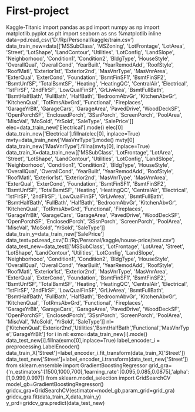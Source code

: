 # First-project
Kaggle-Titanic
import pandas as pd
import numpy as np
import matplotlib.pyplot as plt
import seaborn as sns
%matplotlib inline
data=pd.read_csv('D:/Rp/Personal/kaggle/train.csv')
data_train_new=data[['MSSubClass', 'MSZoning', 'LotFrontage', 'LotArea', 'Street',
       'LotShape', 'LandContour', 'Utilities', 'LotConfig',
       'LandSlope', 'Neighborhood', 'Condition1', 'Condition2', 'BldgType',
       'HouseStyle', 'OverallQual', 'OverallCond', 'YearBuilt', 'YearRemodAdd',
       'RoofStyle', 'RoofMatl', 'Exterior1st', 'Exterior2nd', 'MasVnrType',
       'MasVnrArea', 'ExterQual', 'ExterCond', 'Foundation', 
       'BsmtFinSF1',
       'BsmtFinSF2', 'BsmtUnfSF', 'TotalBsmtSF', 'Heating',
       'HeatingQC', 'CentralAir', 'Electrical', '1stFlrSF', '2ndFlrSF',
       'LowQualFinSF', 'GrLivArea', 'BsmtFullBath', 'BsmtHalfBath', 'FullBath',
       'HalfBath', 'BedroomAbvGr', 'KitchenAbvGr', 'KitchenQual',
       'TotRmsAbvGrd', 'Functional', 'Fireplaces',  
       'GarageYrBlt', 'GarageCars', 'GarageArea', 
       'PavedDrive', 'WoodDeckSF', 'OpenPorchSF',
       'EnclosedPorch', '3SsnPorch', 'ScreenPorch', 'PoolArea', 
       'MiscVal', 'MoSold', 'YrSold', 'SaleType',
       'SalePrice']]
elec=data_train_new['Electrical'].mode()
elec[0]
data_train_new['Electrical'].fillna(elec[0], inplace=True)
mvty=data_train_new['MasVnrType'].mode()
mvty[0]
data_train_new['MasVnrType'].fillna(mvty[0], inplace=True)
data_train_X=data_train_new[['MSSubClass', 'LotFrontage', 'LotArea', 'Street',
       'LotShape', 'LandContour', 'Utilities', 'LotConfig',
       'LandSlope', 'Neighborhood', 'Condition1', 'Condition2', 'BldgType',
       'HouseStyle', 'OverallQual', 'OverallCond', 'YearBuilt', 'YearRemodAdd',
       'RoofStyle', 'RoofMatl', 'Exterior1st', 'Exterior2nd', 'MasVnrType',
       'MasVnrArea', 'ExterQual', 'ExterCond', 'Foundation', 
       'BsmtFinSF1',
       'BsmtFinSF2', 'BsmtUnfSF', 'TotalBsmtSF', 'Heating',
       'HeatingQC', 'CentralAir', 'Electrical', '1stFlrSF', '2ndFlrSF',
       'LowQualFinSF', 'GrLivArea', 'BsmtFullBath', 'BsmtHalfBath', 'FullBath',
       'HalfBath', 'BedroomAbvGr', 'KitchenAbvGr', 'KitchenQual',
       'TotRmsAbvGrd', 'Functional', 'Fireplaces',  
       'GarageYrBlt', 'GarageCars', 'GarageArea', 
       'PavedDrive', 'WoodDeckSF', 'OpenPorchSF',
       'EnclosedPorch', '3SsnPorch', 'ScreenPorch', 'PoolArea', 
       'MiscVal', 'MoSold', 'YrSold', 'SaleType']]
   data_train_y=data_train_new['SalePrice']
   data_test=pd.read_csv('D:/Rp/Personal/kaggle/house-price/test.csv')
   data_test_new=data_test[['MSSubClass', 'LotFrontage', 'LotArea', 'Street',
       'LotShape', 'LandContour', 'Utilities', 'LotConfig',
       'LandSlope', 'Neighborhood', 'Condition1', 'Condition2', 'BldgType',
       'HouseStyle', 'OverallQual', 'OverallCond', 'YearBuilt', 'YearRemodAdd',
       'RoofStyle', 'RoofMatl', 'Exterior1st', 'Exterior2nd', 'MasVnrType',
       'MasVnrArea', 'ExterQual', 'ExterCond', 'Foundation', 
       'BsmtFinSF1',
       'BsmtFinSF2', 'BsmtUnfSF', 'TotalBsmtSF', 'Heating',
       'HeatingQC', 'CentralAir', 'Electrical', '1stFlrSF', '2ndFlrSF',
       'LowQualFinSF', 'GrLivArea', 'BsmtFullBath', 'BsmtHalfBath', 'FullBath',
       'HalfBath', 'BedroomAbvGr', 'KitchenAbvGr', 'KitchenQual',
       'TotRmsAbvGrd', 'Functional', 'Fireplaces',  
       'GarageYrBlt', 'GarageCars', 'GarageArea', 
       'PavedDrive', 'WoodDeckSF', 'OpenPorchSF',
       'EnclosedPorch', '3SsnPorch', 'ScreenPorch', 'PoolArea', 
       'MiscVal', 'MoSold', 'YrSold', 'SaleType']]
 nl=['KitchenQual','Exterior2nd','Utilities','BsmtHalfBath','Functional','MasVnrType','GarageYrBlt']
for i in nl:
    exmo=data_train_new[i].mode()
    data_test_new[i].fillna(exmo[0],inplace=True)
label_encoder_i = preprocessing.LabelEncoder()
data_train_X['Street']=label_encoder_i.fit_transform(data_train_X['Street'])
data_test_new['Street']=label_encoder_i.transform(data_test_new['Street'])
from sklearn.ensemble import GradientBoostingRegressor
grid_gra={'n_estimators':[1500,1000,700],'learning_rate':[0.095,0.085,0.0875],'alpha':[1,0.999,0.997]}
from sklearn.model_selection import GridSearchCV 
model_gb=GradientBoostingRegressor()
gridcv_gra=GridSearchCV(estimator=model_gb,param_grid=grid_gra)
gridcv_gra.fit(data_train_X,data_train_y)
y_prd=gridcv_gra.predict(data_test_new)
